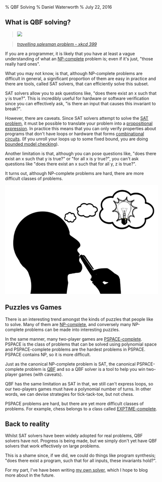 % QBF Solving
% Daniel Waterworth
% July 22, 2016

## What is QBF solving?

> ![](https://imgs.xkcd.com/comics/travelling_salesman_problem.png)

> *[travelling salesman problem - xkcd 399](https://xkcd.com/399/)*

If you are a programmer, it is likely that you have at least a vague
understanding of what an [NP-complete][0] problem is; even if it's just, "those
really hard ones".

What you may not know, is that, although NP-complete problems are difficult in
general, a significant proportion of them are easy in practice and there are
tools, called SAT solvers, that can efficiently solve this subset.

SAT solvers allow you to ask questions like, "does there exist an x such that y
is true?". This is incredibly useful for hardware or software verification
since you can effectively ask, "is there an input that causes this invariant to
break?".

However, there are caveats. Since SAT solvers attempt to solve the
[SAT problem][1], it must be possible to translate your problem into a
[propositional expression][2]. In practice this means that you can only verify
properties about programs that don't have loops or hardware that forms
[combinational circuits][3]. (If you unroll your loops up to some fixed bound,
you are doing [bounded model checking][4]).

Another limitation is that, although you can pose questions like, "does there
exist an x such that y is true?" or "for all x is y true?", you can't ask
questions like "does there exist an x such that for all y, z is true?".

It turns out, although NP-complete problems are hard, there are more difficult
classes of problems.

![](../images/thinking.png)

## Puzzles vs Games

There is an interesting trend amongst the kinds of puzzles that people like to
solve. Many of them are [NP-complete][5], and conversely many NP-complete
problems can be made into interesting puzzles.

In the same manner, many two-player games are [PSPACE-complete][6]. PSPACE is
the class of problems that can be solved using polynomial space and
PSPACE-complete problems are the hardest problems in PSPACE. PSPACE contains
NP, so it is more difficult.

Just as the canonical NP-complete problem is SAT, the canonical PSPACE-complete
problem is [QBF][7] and so a QBF solver is a tool to help you win two-player
games (with caveats).

QBF has the same limitation as SAT in that, we still can't express loops, so
our two-players games must have a polynomial number of turns. In other words,
we can devise strategies for tick-tack-toe, but not chess.

PSPACE problems are hard, but there are yet more difficult classes of problems.
For example, chess belongs to a class called [EXPTIME-complete][8].

## Back to reality

Whilst SAT solvers have been widely adopted for real problems, QBF solvers have
not. Progress is being made, but we simply don't yet have QBF solvers that work
effectively on large problems.

This is a shame since, if we did, we could do things like program synthesis;
"does there exist a program, such that for all inputs, these invariants hold?".

For my part, I've have been writing [my own solver][9], which I hope to blog
more about in the future.

[0]: https://en.wikipedia.org/wiki/NP-complete
[1]: https://en.wikipedia.org/wiki/Boolean_satisfiability_problem
[2]: https://en.wikipedia.org/wiki/Propositional_formula
[3]: https://en.wikipedia.org/wiki/Combinational_logic
[4]: https://en.wikipedia.org/wiki/Model_checking
[5]: https://en.wikipedia.org/wiki/List_of_NP-complete_problems#Games_and_puzzles
[6]: https://en.wikipedia.org/wiki/PSPACE-complete
[7]: https://en.wikipedia.org/wiki/True_quantified_Boolean_formula
[8]: https://en.wikipedia.org/wiki/EXPTIME-complete
[9]: https://github.com/DanielWaterworth/qbf-rust
